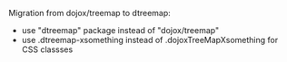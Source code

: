 Migration from dojox/treemap to dtreemap:

- use "dtreemap" package instead of "dojox/treemap"
- use .dtreemap-xsomething instead of .dojoxTreeMapXsomething for CSS classses